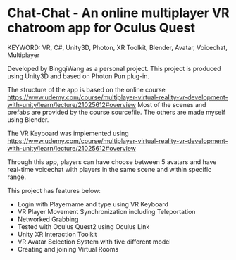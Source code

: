 # Chat-Chat - An online multiplayer VR chatroom app for Oculus Quest

KEYWORD: VR, C#, Unity3D, Photon, XR Toolkit, Blender, Avatar, Voicechat, Multiplayer

Developed by BingqiWang as a personal project. This project is produced using Unity3D and based on Photon Pun plug-in.

The structure of the app is based on the online course https://www.udemy.com/course/multiplayer-virtual-reality-vr-development-with-unity/learn/lecture/21025612#overview
Most of the scenes and prefabs are provided by the course sourcefile. The others are made myself using Blender.

The VR Keyboard was implemented using https://www.udemy.com/course/multiplayer-virtual-reality-vr-development-with-unity/learn/lecture/21025612#overview 

Through this app, players can have choose between 5 avatars and have real-time voicechat with players in the same scene and within specific range.

This project has features below:
- Login with Playername and type using VR Keyboard
- VR Player Movement Synchronization including Teleportation
- Networked Grabbing
- Tested with Oculus Quest2 using Oculus Link
- Unity XR Interaction Toolkit
- VR Avatar Selection System with five different model
- Creating and joining Virtual Rooms
